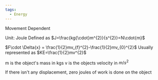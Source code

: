 ```yaml
---
tags:
  - Energy
---
```

Movement Dependent

Unit: Joule
Defined as $J=\frac{kg{\cdot}m^{2}}{s^{2}}=N\cdot{m}$  

$F\cdot \Delta{x} = \frac{1}{2}mv_{f}^{2}-\frac{1}{2}mv_{0}^{2}$
Usually represented as $KE=\frac{1}{2}mv^{2}$ 

m is the object's mass in kgs
v is the objects velocity in $m/s^{2}$ 

If there isn't any displacement, zero joules of work is done on the object



